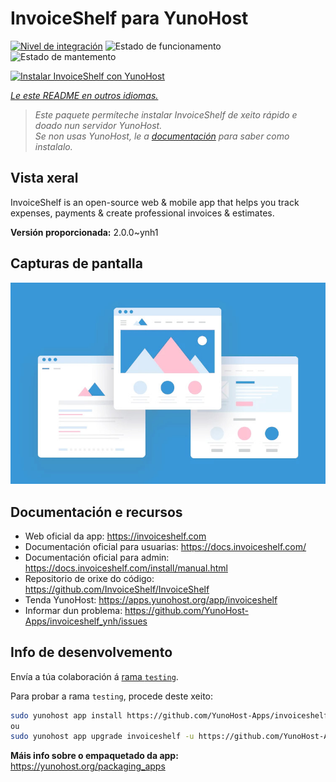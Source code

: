 <!--
NOTA: Este README foi creado automáticamente por <https://github.com/YunoHost/apps/tree/master/tools/readme_generator>
NON debe editarse manualmente.
-->

# InvoiceShelf para YunoHost

[![Nivel de integración](https://apps.yunohost.org/badge/integration/invoiceshelf)](https://ci-apps.yunohost.org/ci/apps/invoiceshelf/)
![Estado de funcionamento](https://apps.yunohost.org/badge/state/invoiceshelf)
![Estado de mantemento](https://apps.yunohost.org/badge/maintained/invoiceshelf)

[![Instalar InvoiceShelf con YunoHost](https://install-app.yunohost.org/install-with-yunohost.svg)](https://install-app.yunohost.org/?app=invoiceshelf)

*[Le este README en outros idiomas.](./ALL_README.md)*

> *Este paquete permíteche instalar InvoiceShelf de xeito rápido e doado nun servidor YunoHost.*  
> *Se non usas YunoHost, le a [documentación](https://yunohost.org/install) para saber como instalalo.*

## Vista xeral

InvoiceShelf is an open-source web & mobile app that helps you track expenses, payments & create professional invoices & estimates.

**Versión proporcionada:** 2.0.0~ynh1

## Capturas de pantalla

![Captura de pantalla de InvoiceShelf](./doc/screenshots/example.jpg)

## Documentación e recursos

- Web oficial da app: <https://invoiceshelf.com>
- Documentación oficial para usuarias: <https://docs.invoiceshelf.com/>
- Documentación oficial para admin: <https://docs.invoiceshelf.com/install/manual.html>
- Repositorio de orixe do código: <https://github.com/InvoiceShelf/InvoiceShelf>
- Tenda YunoHost: <https://apps.yunohost.org/app/invoiceshelf>
- Informar dun problema: <https://github.com/YunoHost-Apps/invoiceshelf_ynh/issues>

## Info de desenvolvemento

Envía a túa colaboración á [rama `testing`](https://github.com/YunoHost-Apps/invoiceshelf_ynh/tree/testing).

Para probar a rama `testing`, procede deste xeito:

```bash
sudo yunohost app install https://github.com/YunoHost-Apps/invoiceshelf_ynh/tree/testing --debug
ou
sudo yunohost app upgrade invoiceshelf -u https://github.com/YunoHost-Apps/invoiceshelf_ynh/tree/testing --debug
```

**Máis info sobre o empaquetado da app:** <https://yunohost.org/packaging_apps>
